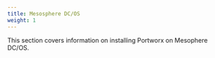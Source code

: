 ```yaml
---
title: Mesosphere DC/OS
weight: 1
---
```


This section covers information on installing Portworx on Mesophere DC/OS.

